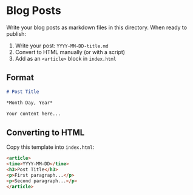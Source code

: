 # Blog Posts

Write your blog posts as markdown files in this directory. When ready to publish:

1. Write your post: `YYYY-MM-DD-title.md`
2. Convert to HTML manually (or with a script)
3. Add as an `<article>` block in `index.html`

## Format

```markdown
# Post Title

*Month Day, Year*

Your content here...
```

## Converting to HTML

Copy this template into `index.html`:

```html
<article>
<time>YYYY-MM-DD</time>
<h3>Post Title</h3>
<p>First paragraph...</p>
<p>Second paragraph...</p>
</article>
```
